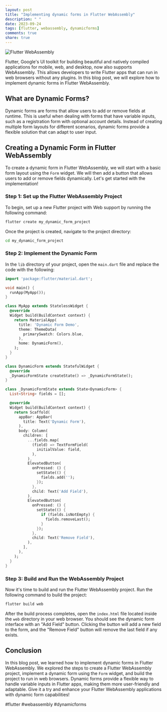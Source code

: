 ```yaml
---
layout: post
title: "Implementing dynamic forms in Flutter WebAssembly"
description: " "
date: 2023-09-24
tags: [flutter, webassembly, dynamicforms]
comments: true
share: true
---
```


![Flutter WebAssembly](https://example.com/flutter-wasm.png)

Flutter, Google's UI toolkit for building beautiful and natively compiled applications for mobile, web, and desktop, now also supports WebAssembly. This allows developers to write Flutter apps that can run in web browsers without any plugins. In this blog post, we will explore how to implement dynamic forms in Flutter WebAssembly.

## What are Dynamic Forms?

Dynamic forms are forms that allow users to add or remove fields at runtime. This is useful when dealing with forms that have variable inputs, such as a registration form with optional account details. Instead of creating multiple form layouts for different scenarios, dynamic forms provide a flexible solution that can adapt to user input.

## Creating a Dynamic Form in Flutter WebAssembly

To create a dynamic form in Flutter WebAssembly, we will start with a basic form layout using the `Form` widget. We will then add a button that allows users to add or remove fields dynamically. Let's get started with the implementation!

### Step 1: Set up the Flutter WebAssembly Project

To begin, set up a new Flutter project with Web support by running the following command:

```bash
flutter create my_dynamic_form_project
```

Once the project is created, navigate to the project directory:

```bash
cd my_dynamic_form_project
```

### Step 2: Implement the Dynamic Form

In the `lib` directory of your project, open the `main.dart` file and replace the code with the following:

```dart
import 'package:flutter/material.dart';

void main() {
  runApp(MyApp());
}

class MyApp extends StatelessWidget {
  @override
  Widget build(BuildContext context) {
    return MaterialApp(
      title: 'Dynamic Form Demo',
      theme: ThemeData(
        primarySwatch: Colors.blue,
      ),
      home: DynamicForm(),
    );
  }
}

class DynamicForm extends StatefulWidget {
  @override
  _DynamicFormState createState() => _DynamicFormState();
}

class _DynamicFormState extends State<DynamicForm> {
  List<String> fields = [];

  @override
  Widget build(BuildContext context) {
    return Scaffold(
      appBar: AppBar(
        title: Text('Dynamic Form'),
      ),
      body: Column(
        children: [
          ...fields.map(
            (field) => TextFormField(
              initialValue: field,
            ),
          ),
          ElevatedButton(
            onPressed: () {
              setState(() {
                fields.add('');
              });
            },
            child: Text('Add Field'),
          ),
          ElevatedButton(
            onPressed: () {
              setState(() {
                if (fields.isNotEmpty) {
                  fields.removeLast();
                }
              });
            },
            child: Text('Remove Field'),
          ),
        ],
      ),
    );
  }
}
```

### Step 3: Build and Run the WebAssembly Project

Now it's time to build and run the Flutter WebAssembly project. Run the following command to build the project:

```bash
flutter build web
```

After the build process completes, open the `index.html` file located inside the `web` directory in your web browser. You should see the dynamic form interface with an "Add Field" button. Clicking the button will add a new field to the form, and the "Remove Field" button will remove the last field if any exists.

## Conclusion

In this blog post, we learned how to implement dynamic forms in Flutter WebAssembly. We explored the steps to create a Flutter WebAssembly project, implement a dynamic form using the `Form` widget, and build the project to run in web browsers. Dynamic forms provide a flexible way to handle variable inputs in Flutter apps, making them more user-friendly and adaptable. Give it a try and enhance your Flutter WebAssembly applications with dynamic form capabilities!

#flutter #webassembly #dynamicforms